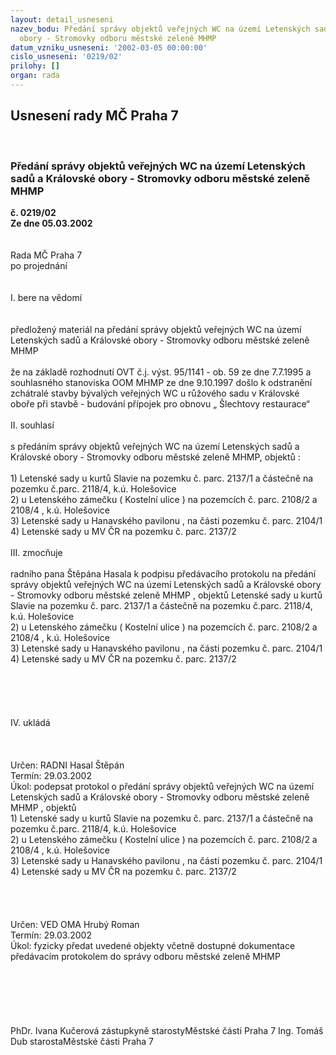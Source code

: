 ```yaml
---
layout: detail_usneseni
nazev_bodu: Předání správy objektů veřejných WC na území Letenských sadů a Královské
  obory - Stromovky odboru městské zeleně MHMP
datum_vzniku_usneseni: '2002-03-05 00:00:00'
cislo_usneseni: '0219/02'
prilohy: []
organ: rada
---
```

<div id="ucUsn_pList" class="usn">
	<span><h2>Usnesení rady MČ Praha 7 </h2>
<br></span><div class="standBody">
<span><h3>Předání správy objektů veřejných WC na území Letenských sadů a Královské obory - Stromovky odboru městské zeleně MHMP</h3></span><div class="center">
		<strong>č. 0219/02</strong><br>
	</div>
<div class="center">
		<strong>Ze dne 05.03.2002</strong><br><br>
	</div>
<br>Rada MČ Praha 7<br>po projednání<br><br><br>I.	bere na vědomí<br><br> <br>předložený materiál na předání správy objektů veřejných WC na území Letenských sadů a Královské obory - Stromovky odboru městské zeleně MHMP<br><br>že na základě rozhodnutí OVT č.j. výst. 95/1141 - ob. 59 ze dne 7.7.1995 a souhlasného stanoviska OOM MHMP  ze dne 9.10.1997 došlo k odstranění zchátralé stavby bývalých veřejných WC u růžového sadu v Královské oboře při  stavbě  - budování přípojek pro obnovu „ Šlechtovy restaurace“<br><br>II.	souhlasí <br><br>s předáním správy objektů veřejných WC na území Letenských sadů a Královské obory - Stromovky odboru městské zeleně MHMP, objektů :<br><br>1) Letenské sady u kurtů Slavie na pozemku č. parc. 2137/1 a částečně na pozemku č.parc. 2118/4, k.ú. Holešovice<br>2) u Letenského zámečku ( Kostelní ulice ) na pozemcích č. parc. 2108/2 a 2108/4 , k.ú. Holešovice<br>3) Letenské sady u Hanavského pavilonu , na části pozemku č. parc. 2104/1<br>4) Letenské sady u MV ČR na pozemku č. parc. 2137/2<br><br>III.	zmocňuje <br><br>radního pana Štěpána Hasala k podpisu předávacího protokolu na předání správy objektů veřejných WC na území Letenských sadů a Královské obory - Stromovky odboru městské zeleně MHMP , objektů Letenské sady u kurtů Slavie na pozemku č. parc. 2137/1 a částečně na pozemku č.parc. 2118/4, k.ú. Holešovice<br>2) u Letenského zámečku ( Kostelní ulice ) na pozemcích č. parc. 2108/2 a 2108/4 , k.ú. Holešovice<br>3) Letenské sady u Hanavského pavilonu , na části pozemku č. parc. 2104/1<br>4) Letenské sady u MV ČR na pozemku č. parc. 2137/2<br><br><br><br><br><br>IV.		ukládá <br><br><br> <br>Určen:	RADNI Hasal Štěpán<br>Termín: 29.03.2002<br>Úkol:	podepsat protokol o předání  správy objektů veřejných WC na území Letenských sadů a Královské obory - Stromovky odboru městské zeleně MHMP , objektů<br>1) Letenské sady u kurtů Slavie na pozemku č. parc. 2137/1 a částečně na pozemku č.parc. 2118/4, k.ú. Holešovice<br>2) u Letenského zámečku ( Kostelní ulice ) na pozemcích č. parc. 2108/2 a 2108/4 , k.ú. Holešovice<br>3) Letenské sady u Hanavského pavilonu , na části pozemku č. parc. 2104/1<br>4) Letenské sady u MV ČR na pozemku č. parc. 2137/2<br> <br><br><br> <br>Určen:	VED OMA Hrubý Roman<br>Termín: 29.03.2002<br>Úkol:	fyzicky předat uvedené objekty včetně dostupné dokumentace předávacím protokolem  do správy odboru městské zeleně MHMP<br> <br><br><br><br> <br>	<br>PhDr. Ivana Kučerová zástupkyně starostyMěstské části Praha 7	Ing. Tomáš Dub starostaMěstské části Praha 7<br>	<br><br>
</div>
</div>